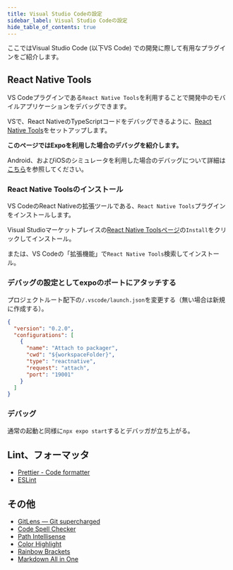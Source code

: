 ```yaml
---
title: Visual Studio Codeの設定
sidebar_label: Visual Studio Codeの設定
hide_table_of_contents: true
---
```


ここではVisual Studio Code (以下VS Code) での開発に際して有用なプラグインをご紹介します。

## React Native Tools

VS Codeプラグインである`React Native Tools`を利用することで開発中のモバイルアプリケーションをデバッグできます。

VSで、React NativeのTypeScriptコードをデバッグできるように、[React Native Tools](https://marketplace.visualstudio.com/items?itemName=msjsdiag.vscode-react-native)をセットアップします。

**このページではExpoを利用した場合のデバッグを紹介します。**

Android、およびiOSのシミュレータを利用した場合のデバッグについて詳細は[こちら](https://marketplace.visualstudio.com/items?itemName=msjsdiag.vscode-react-native)を参照してください。

### React Native Toolsのインストール

VS CodeのReact Nativeの拡張ツールである、`React Native Tools`プラグインをインストールします。

Visual Studioマーケットプレイスの[React Native Toolsページ](https://marketplace.visualstudio.com/items?itemName=msjsdiag.vscode-react-native)の`Install`をクリックしてインストール。

または、VS Codeの「拡張機能」で`React Native Tools`検索してインストール。

### デバッグの設定としてexpoのポートにアタッチする

プロジェクトルート配下の`/.vscode/launch.json`を変更する（無い場合は新規に作成する）。

```json title="/.vscode/launch.json"
{
  "version": "0.2.0",
  "configurations": [
    {
      "name": "Attach to packager",
      "cwd": "${workspaceFolder}",
      "type": "reactnative",
      "request": "attach",
      "port": "19001"
    }
  ]
}
```

### デバッグ

通常の起動と同様に`npx expo start`するとデバッガが立ち上がる。

## Lint、フォーマッタ

- [Prettier - Code formatter](https://marketplace.visualstudio.com/items?itemName=esbenp.prettier-vscode)
- [ESLint](https://marketplace.visualstudio.com/items?itemName=dbaeumer.vscode-eslint)

## その他

- [GitLens — Git supercharged](https://marketplace.visualstudio.com/items?itemName=eamodio.gitlens)
- [Code Spell Checker](https://marketplace.visualstudio.com/items?itemName=streetsidesoftware.code-spell-checker)
- [Path Intellisense](https://marketplace.visualstudio.com/items?itemName=christian-kohler.path-intellisense)
- [Color Highlight](https://marketplace.visualstudio.com/items?itemName=naumovs.color-highlight)
- [Rainbow Brackets](https://marketplace.visualstudio.com/items?itemName=2gua.rainbow-brackets)
- [Markdown All in One](https://marketplace.visualstudio.com/items?itemName=yzhang.markdown-all-in-one)
